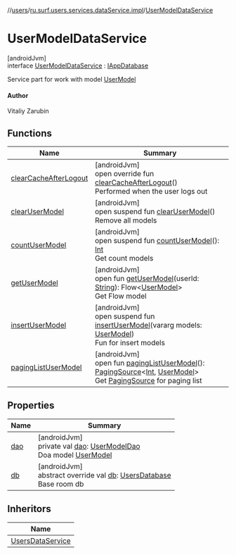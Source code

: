 //[users](../../../index.md)/[ru.surf.users.services.dataService.impl](../index.md)/[UserModelDataService](index.md)

# UserModelDataService

[androidJvm]\
interface [UserModelDataService](index.md) : [IAppDatabase](../../../../../modules/core/core/ru.surf.core.interfaces/-i-app-database/index.md)

Service part for work with model [UserModel](../../ru.surf.users.data.models/-user-model/index.md)

#### Author

Vitaliy Zarubin

## Functions

| Name | Summary |
|---|---|
| [clearCacheAfterLogout](clear-cache-after-logout.md) | [androidJvm]<br>open override fun [clearCacheAfterLogout](clear-cache-after-logout.md)()<br>Performed when the user logs out |
| [clearUserModel](clear-user-model.md) | [androidJvm]<br>open suspend fun [clearUserModel](clear-user-model.md)()<br>Remove all models |
| [countUserModel](count-user-model.md) | [androidJvm]<br>open suspend fun [countUserModel](count-user-model.md)(): [Int](https://kotlinlang.org/api/latest/jvm/stdlib/kotlin/-int/index.html)<br>Get count models |
| [getUserModel](get-user-model.md) | [androidJvm]<br>open fun [getUserModel](get-user-model.md)(userId: [String](https://kotlinlang.org/api/latest/jvm/stdlib/kotlin/-string/index.html)): Flow&lt;[UserModel](../../ru.surf.users.data.models/-user-model/index.md)&gt;<br>Get Flow model |
| [insertUserModel](insert-user-model.md) | [androidJvm]<br>open suspend fun [insertUserModel](insert-user-model.md)(vararg models: [UserModel](../../ru.surf.users.data.models/-user-model/index.md))<br>Fun for insert models |
| [pagingListUserModel](paging-list-user-model.md) | [androidJvm]<br>open fun [pagingListUserModel](paging-list-user-model.md)(): [PagingSource](https://developer.android.com/reference/kotlin/androidx/paging/PagingSource.html)&lt;[Int](https://kotlinlang.org/api/latest/jvm/stdlib/kotlin/-int/index.html), [UserModel](../../ru.surf.users.data.models/-user-model/index.md)&gt;<br>Get [PagingSource](https://developer.android.com/reference/kotlin/androidx/paging/PagingSource.html) for paging list |

## Properties

| Name | Summary |
|---|---|
| [dao](dao.md) | [androidJvm]<br>private val [dao](dao.md): [UserModelDao](../../ru.surf.users.data.dao/-user-model-dao/index.md)<br>Doa model [UserModel](../../ru.surf.users.data.models/-user-model/index.md) |
| [db](db.md) | [androidJvm]<br>abstract override val [db](db.md): [UsersDatabase](../../ru.surf.users.base/-users-database/index.md)<br>Base room db |

## Inheritors

| Name |
|---|
| [UsersDataService](../../ru.surf.users.services.dataService/-users-data-service/index.md) |
